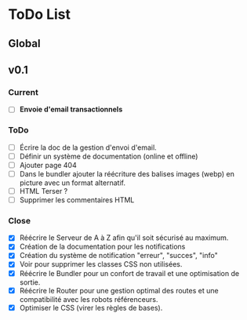 # ToDo List

## Global

## v0.1

### Current
- [ ] **Envoie d'email transactionnels**

  
### ToDo
- [ ] Écrire la doc de la gestion d'envoi d'email.
- [ ] Définir un système de documentation (online et offline)
- [ ] Ajouter page 404
- [ ] Dans le bundler ajouter la réécriture des balises images (webp) en picture avec un format alternatif.
- [ ] HTML Terser ?
- [ ] Supprimer les commentaires HTML
  
### Close
- [x] Réécrire le Serveur de A à Z afin qu'il soit sécurisé au maximum.
- [x] Création de la documentation pour les notifications
- [x] Création du système de notification "erreur", "succes", "info"
- [x] Voir pour supprimer les classes CSS non utilisées.
- [x] Réécrire le Bundler pour un confort de travail et une optimisation de sortie.
- [x] Réécrire le Router pour une gestion optimal des routes et une compatibilité avec les robots référenceurs.
- [x] Optimiser le CSS (virer les règles de bases).
